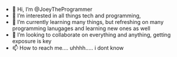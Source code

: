 - 👋 Hi, I’m @JoeyTheProgrammer
- 👀 I’m interested in all things tech and programming,
- 🌱 I’m currently learning many things, but refreshing on many programming lanugages and learning new ones as well
- 💞️ I’m looking to collaborate on everything and anything, getting exposure is key
- 📫 How to reach me.... uhhhh..... i dont know

<!---
JoeyTheProgrammer/JoeyTheProgrammer is a ✨ special ✨ repository because its `README.md` (this file) appears on your GitHub profile.
You can click the Preview link to take a look at your changes.
--->
